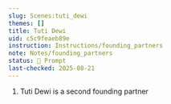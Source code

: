 ```yaml
---
slug: Scenes:tuti_dewi
themes: []
title: Tuti Dewi
uid: c5c9feaeb89e
instruction: Instructions/founding_partners
note: Notes/founding_partners
status: 💬 Prompt
last-checked: 2025-08-21
---
```

1. Tuti Dewi is a second founding partner
